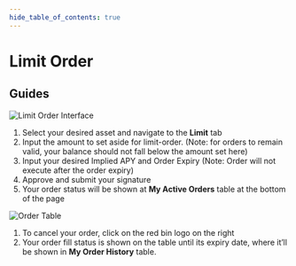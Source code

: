 ```yaml
---
hide_table_of_contents: true
---
```


# Limit Order

## Guides

![Limit Order Interface](/img/AppGuide/limit_order.png "Limit Order Interface")
1. Select your desired asset and navigate to the **Limit** tab
2. Input the amount to set aside for limit-order. (Note: for orders to remain valid, your balance should not fall below the amount set here)
3. Input your desired Implied APY and Order Expiry (Note: Order will not execute after the order expiry)
4. Approve and submit your signature
5. Your order status will be shown at **My Active Orders** table at the bottom of the page

![Order Table](/img/AppGuide/order_table.png "Order Table")
1. To cancel your order, click on the red bin logo on the right
2. Your order fill status is shown on the table until its expiry date, where it’ll be shown in **My Order History** table.



